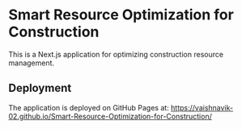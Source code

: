 # Smart Resource Optimization for Construction

This is a Next.js application for optimizing construction resource management.

## Deployment

The application is deployed on GitHub Pages at: https://vaishnavik-02.github.io/Smart-Resource-Optimization-for-Construction/ 